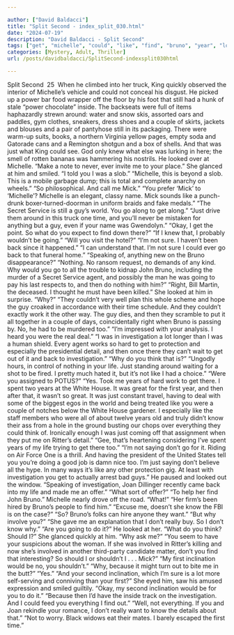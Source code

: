 ```yaml
---

author: ["David Baldacci"]
title: "Split Second - index_split_030.html"
date: "2024-07-19"
description: "David Baldacci - Split Second"
tags: ["get", "michelle", "could", "like", "find", "bruno", "year", "looked", "guy", "go", "back", "investigation", "first", "know", "second", "still", "around", "couple", "mick", "time", "sure", "nothing", "would", "work", "think"]
categories: [Mystery, Adult, Thriller]
url: /posts/davidbaldacci/SplitSecond-indexsplit030html

---
```



Split Second
		 25 
When he climbed into her truck, King quickly observed the interior of Michelle’s vehicle and could not conceal his disgust. He picked up a power bar food wrapper off the floor by his foot that still had a hunk of stale “power chocolate” inside. The backseats were full of items haphazardly strewn around: water and snow skis, assorted oars and paddles, gym clothes, sneakers, dress shoes and a couple of skirts, jackets and blouses and a pair of pantyhose still in its packaging. There were warm-up suits, books, a northern Virginia yellow pages, empty soda and Gatorade cans and a Remington shotgun and a box of shells. And that was just what King could see. God only knew what else was lurking in here; the smell of rotten bananas was hammering his nostrils.
He looked over at Michelle. “Make a note to never, ever invite me to your place.”
She glanced at him and smiled. “I told you I was a slob.”
“Michelle, this is beyond a slob. This is a mobile garbage dump; this is total and complete anarchy on wheels.”
“So philosophical. And call me Mick.”
“You prefer ‘Mick’ to ‘Michelle’? Michelle is an elegant, classy name. Mick sounds like a punch-drunk boxer-turned-doorman in uniform braids and fake medals.”
“The Secret Service is still a guy’s world. You go along to get along.”
“Just drive them around in this truck one time, and you’ll never be mistaken for anything but a guy, even if your name was Gwendolyn.”
“Okay, I get the point. So what do you expect to find down there?”
“If I knew that, I probably wouldn’t be going.”
“Will you visit the hotel?”
“I’m not sure. I haven’t been back since it happened.”
“I can understand that. I’m not sure I could ever go back to that funeral home.”
“Speaking of, anything new on the Bruno disappearance?”
“Nothing. No ransom request, no demands of any kind. Why would you go to all the trouble to kidnap John Bruno, including the murder of a Secret Service agent, and possibly the man he was going to pay his last respects to, and then do nothing with him?”
“Right, Bill Martin, the deceased. I thought he must have been killed.”
She looked at him in surprise. “Why?”
“They couldn’t very well plan this whole scheme and hope the guy croaked in accordance with their time schedule. And they couldn’t exactly work it the other way. The guy dies, and then they scramble to put it all together in a couple of days, coincidentally right when Bruno is passing by. No, he had to be murdered too.”
“I’m impressed with your analysis. I heard you were the real deal.”
“I was in investigation a lot longer than I was a human shield. Every agent works so hard to get to protection and especially the presidential detail, and then once there they can’t wait to get out of it and back to investigation.”
“Why do you think that is?”
“Ungodly hours, in control of nothing in your life. Just standing around waiting for a shot to be fired. I pretty much hated it, but it’s not like I had a choice.”
“Were you assigned to POTUS?”
“Yes. Took me years of hard work to get there. I spent two years at the White House. It was great for the first year, and then after that, it wasn’t so great. It was just constant travel, having to deal with some of the biggest egos in the world and being treated like you were a couple of notches below the White House gardener. I especially like the staff members who were all of about twelve years old and truly didn’t know their ass from a hole in the ground busting our chops over everything they could think of. Ironically enough I was just coming off that assignment when they put me on Ritter’s detail.”
“Gee, that’s heartening considering I’ve spent years of my life trying to get there too.”
“I’m not saying don’t go for it. Riding on Air Force One is a thrill. And having the president of the United States tell you you’re doing a good job is damn nice too. I’m just saying don’t believe all the hype. In many ways it’s like any other protection gig. At least with investigation you get to actually arrest bad guys.” He paused and looked out the window. “Speaking of investigation, Joan Dillinger recently came back into my life and made me an offer.”
“What sort of offer?”
“To help her find John Bruno.”
Michelle nearly drove off the road. “What!”
“Her firm’s been hired by Bruno’s people to find him.”
“Excuse me, doesn’t she know the FBI is on the case?”
“So? Bruno’s folks can hire anyone they want.”
“But why involve you?”
“She gave me an explanation that I don’t really buy. So I don’t know why.”
“Are you going to do it?”
He looked at her. “What do you think? Should I?”
She glanced quickly at him. “Why ask me?”
“You seem to have your suspicions about the woman. If she was involved in Ritter’s killing and now she’s involved in another third-party candidate matter, don’t you find that interesting? So should I or shouldn’t I . . . Mick?”
“My first inclination would be no, you shouldn’t.”
“Why, because it might turn out to bite me in the butt?”
“Yes.”
“And your second inclination, which I’m sure is a lot more self-serving and conniving than your first?”
She eyed him, saw his amused expression and smiled guiltily. “Okay, my second inclination would be for you to do it.”
“Because then I’d have the inside track on the investigation. And I could feed you everything I find out.”
“Well, not everything. If you and Joan rekindle your romance, I don’t really want to know the details about that.”
“Not to worry. Black widows eat their mates. I barely escaped the first time.”
